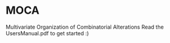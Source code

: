 # MOCA
Multivariate Organization of Combinatorial Alterations
Read the UsersManual.pdf to get started :)
